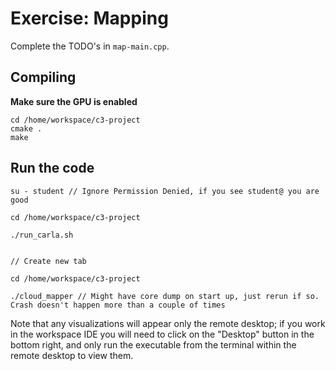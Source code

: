 # Exercise: Mapping

Complete the TODO's in `map-main.cpp`.

## Compiling

**Make sure the GPU is enabled**


```
cd /home/workspace/c3-project
cmake .
make
```

## Run the code

```
su - student // Ignore Permission Denied, if you see student@ you are good

cd /home/workspace/c3-project

./run_carla.sh


// Create new tab

cd /home/workspace/c3-project

./cloud_mapper // Might have core dump on start up, just rerun if so. Crash doesn't happen more than a couple of times
```

Note that any visualizations will appear only the remote desktop; if you work in the workspace IDE you will need to click on the "Desktop" button in the bottom right, and only run the executable from the terminal within the remote desktop to view them.